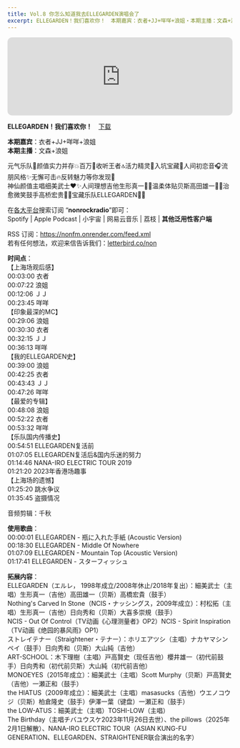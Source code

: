 ```yaml
---
title: Vol.8 你怎么知道我去ELLEGARDEN演唱会了
excerpt: ELLEGARDEN！我们喜欢你！　本期嘉宾：衣者+JJ+咩咩+浪姐・本期主播：文森+浪姐　在各大平台搜索订阅 “nonrockradio”即可
---
```


<iframe allow="autoplay *; encrypted-media *; fullscreen *; clipboard-write" frameborder="0" height="175" style="width:100%;max-width:660px;overflow:hidden;border-radius:10px;" sandbox="allow-forms allow-popups allow-same-origin allow-scripts allow-storage-access-by-user-activation allow-top-navigation-by-user-activation" src="https://embed.podcasts.apple.com/cn/podcast/id1630413360?i=1000706328294"></iframe>  

**ELLEGARDEN！我们喜欢你！**　[下载](https://dts.podtrac.com/redirect.mp3/baabao-episode-stream-set.s3.amazonaws.com/7810813edaa7453ebe0dc98b81247c59--202505050655541746428154.mp3)  
  
**本期嘉宾**：衣者+JJ+咩咩+浪姐  
**本期主播**：文森+浪姐  
  
元气乐队💫颜值实力并存💥百万💯收听王者🔝活力精灵🧚入坑宝藏💌人间初恋音🎧流朋风格✨无懈可击🔥反转魅力等你发现🎁  
神仙颜值主唱细美武士❤️✨人间理想吉他生形真一💚✨温柔体贴贝斯高田雄一💙✨治愈微笑鼓手高桥宏贵💜✨宝藏乐队ELLEGARDEN🧡✨  
  
在[各大平台](https://nonfm.onrender.com/)搜索订阅 “**nonrockradio**”即可：  
Spotify | Apple Podcast | 小宇宙 | 网易云音乐 | 荔枝 | **其他泛用性客户端**  
  
RSS 订阅：https://nonfm.onrender.com/feed.xml  
若有任何想法，欢迎来信告诉我们：[letterbird.co/non](https://letterbird.co/non)  
  
**时间点**：  
【上海场观后感】  
00:03:00 衣者  
00:07:22 浪姐  
00:12:06 ＪＪ  
00:23:45 咩咩  
【印象最深的MC】  
00:29:06 浪姐  
00:30:30 衣者  
00:32:15 ＪＪ  
00:36:13 咩咩  
【我的ELLEGARDEN史】  
00:39:00 浪姐  
00:42:25 衣者  
00:43:43 ＪＪ  
00:47:26 咩咩  
【最爱的专辑】  
00:48:08 浪姐  
00:52:22 衣者  
00:53:32 咩咩  
【乐队国内传播史】  
00:54:51 ELLEGARDEN复活前  
01:07:05 ELLEGARDEN复活后&国内乐迷的努力  
01:14:46 NANA-IRO ELECTRIC TOUR 2019  
01:21:20 2023年香港场趣事  
【上海场的遗憾】  
01:25:20 跳水争议  
01:35:45 盗摄情况  
  
音频剪辑：千秋  
  
**使用歌曲**：  
00:00:01 ELLEGARDEN - 瓶に入れた手紙 (Acoustic Version)  
00:18:30 ELLEGARDEN - Middle Of Nowhere  
01:07:09 ELLEGARDEN - Mountain Top (Acoustic Version)  
01:17:41 ELLEGARDEN - スターフィッシュ  
  
**拓展内容**：   
ELLEGARDEN（エルレ， 1998年成立/2008年休止/2018年复出）：細美武士（主唱）生形真一（吉他）高田雄一（贝斯）高橋宏貴（鼓手）  
Nothing's Carved In Stone（NCIS・ナッシングス，2009年成立）：村松拓（主唱）生形真一（吉他）日向秀和（贝斯）大喜多崇規（鼓手）  
NCIS - Out Of Control（TV动画《心理测量者》OP2）NCIS - Spirit Inspiration（TV动画《绝园的暴风雨》OP1）  
ストレイテナー（Straightener・テナー）：ホリエアツシ（主唱）ナカヤマシンペイ（鼓手）日向秀和（贝斯）大山純（吉他）  
ART-SCHOOL：木下理樹（主唱）戸高賢史（现任吉他）櫻井雄一（初代前鼓手）日向秀和（初代前贝斯）大山純（初代前吉他）  
MONOEYES（2015年成立）：細美武士（主唱）Scott Murphy（贝斯）戸高賢史（吉他）一瀬正和（鼓手）  
the HIATUS（2009年成立）：細美武士（主唱）masasucks（吉他）ウエノコウジ（贝斯）柏倉隆史（鼓手）伊澤一葉（键盘）一瀬正和（鼓手）  
the LOW-ATUS：細美武士（主唱）TOSHI-LOW（主唱）  
The Birthday（主唱チバユウスケ2023年11月26日去世）、the pillows（2025年2月1日解散）、NANA-IRO ELECTRIC TOUR（ASIAN KUNG-FU GENERATION、ELLEGARDEN、STRAIGHTENER联合演出的名字）
